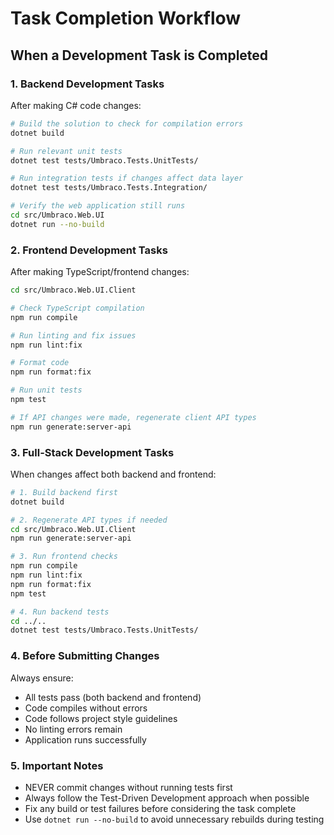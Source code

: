 # Task Completion Workflow

## When a Development Task is Completed

### 1. Backend Development Tasks
After making C# code changes:

```bash
# Build the solution to check for compilation errors
dotnet build

# Run relevant unit tests
dotnet test tests/Umbraco.Tests.UnitTests/

# Run integration tests if changes affect data layer
dotnet test tests/Umbraco.Tests.Integration/

# Verify the web application still runs
cd src/Umbraco.Web.UI
dotnet run --no-build
```

### 2. Frontend Development Tasks
After making TypeScript/frontend changes:

```bash
cd src/Umbraco.Web.UI.Client

# Check TypeScript compilation
npm run compile

# Run linting and fix issues
npm run lint:fix

# Format code
npm run format:fix

# Run unit tests
npm test

# If API changes were made, regenerate client API types
npm run generate:server-api
```

### 3. Full-Stack Development Tasks
When changes affect both backend and frontend:

```bash
# 1. Build backend first
dotnet build

# 2. Regenerate API types if needed
cd src/Umbraco.Web.UI.Client
npm run generate:server-api

# 3. Run frontend checks
npm run compile
npm run lint:fix
npm run format:fix
npm test

# 4. Run backend tests
cd ../..
dotnet test tests/Umbraco.Tests.UnitTests/
```

### 4. Before Submitting Changes
Always ensure:
- All tests pass (both backend and frontend)
- Code compiles without errors
- Code follows project style guidelines
- No linting errors remain
- Application runs successfully

### 5. Important Notes
- NEVER commit changes without running tests first
- Always follow the Test-Driven Development approach when possible
- Fix any build or test failures before considering the task complete
- Use `dotnet run --no-build` to avoid unnecessary rebuilds during testing